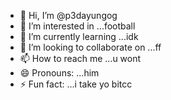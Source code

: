 - 👋 Hi, I’m @p3dayungog
- 👀 I’m interested in ...football
- 🌱 I’m currently learning ...idk
- 💞️ I’m looking to collaborate on ...ff
- 📫 How to reach me ...u wont
- 😄 Pronouns: ...him
- ⚡ Fun fact: ...i take yo bitcc

<!---
p3dayungog/p3dayungog is a ✨ special ✨ repository because its `README.md` (this file) appears on your GitHub profile.
You can click the Preview link to take a look at your changes.
--->

